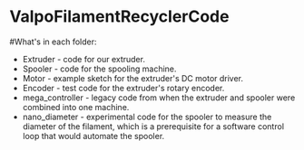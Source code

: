 # ValpoFilamentRecyclerCode

#What's in each folder:
* Extruder - code for our extruder.
* Spooler - code for the spooling machine.
* Motor - example sketch for the extruder's DC motor driver.
* Encoder - test code for the extruder's rotary encoder.
* mega_controller - legacy code from when the extruder and spooler were combined into one machine.
* nano_diameter - experimental code for the spooler to measure the diameter of the filament, which is a prerequisite for a software control loop that would automate the spooler. 
